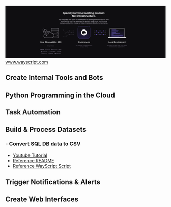 ![GitHub Logo](static/img/explainer.png)
www.wayscript.com

## Create Internal Tools and Bots

## Python Programming in the Cloud

## Task Automation

## Build & Process Datasets
 ### - Convert SQL DB data to CSV
  * [Youtube Tutorial](https://youtu.be/8_0Fc9zzMrk)
  * [Reference README](https://app.wayscript.com/workspaces/Youtube-Demo/lairs/sql-to-csv/readme/)
  * [Reference WayScript Script](https://app.wayscript.com/lairs/d935d64a-8b26-4ed3-9c9e-98941573709a/public)

## Trigger Notifications & Alerts

## Create Web Interfaces
